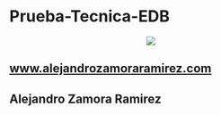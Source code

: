 # Prueba-Tecnica-EDB




<p align="center">
  <img src="https://www.alioze.com/wp-content/uploads/2016/11/react-js.png">
</p>

## www.alejandrozamoraramirez.com
## Alejandro Zamora Ramirez
